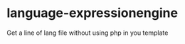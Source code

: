 language-expressionengine
=========================

Get a line of lang file without using php in you template
